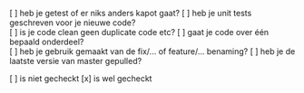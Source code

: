 [ ] heb je getest of er niks anders kapot gaat? 
[ ] heb je unit tests geschreven voor je nieuwe code?  
[ ] is je code clean geen duplicate code etc?
[ ] gaat je code over één bepaald onderdeel?  
[ ] heb je gebruik gemaakt van de fix/... of feature/... benaming? 
[ ] heb je de laatste versie van master gepulled? 


[ ] is niet gecheckt [x] is wel gecheckt 
